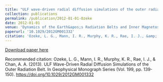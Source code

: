 ```yaml
---
title: "ULF wave-driven radial diffusion simulations of the outer radiation belt, in Dynamics of the Earth's Radiation Belts and Inner Magnetosphere"
collection: publications
permalink: /publication/2012-01-01-Ozeke
date: 2012-01-01
venue: 'Dynamics of the Earth&apos;s Radiation Belts and Inner Magnetosphere'
paperurl: '10.1029/2012GM001332'
citation: 'Ozeke, L. G., Mann, I. R., Murphy, K. R., Rae, I. J., &amp; Chan, A. A. (2013). ULF Wave-Driven Radial Diffusion Simulations of the Outer Radiation Belt. In Geophysical Monograph Series (Vol. 199, pp. 139-150). https://doi.org/10.1029/2012GM001332'
---
```

[Download paper here](https://doi.org/10.1029/2012GM001332)

Recommended citation: Ozeke, L. G., Mann, I. R., Murphy, K. R., Rae, I. J., & Chan, A. A. (2013). ULF Wave-Driven Radial Diffusion Simulations of the Outer Radiation Belt. In Geophysical Monograph Series (Vol. 199, pp. 139-150). https://doi.org/10.1029/2012GM001332